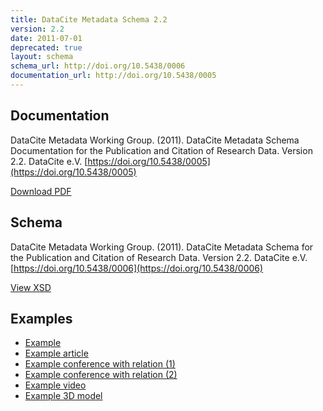 ```yaml
---
title: DataCite Metadata Schema 2.2
version: 2.2
date: 2011-07-01
deprecated: true
layout: schema
schema_url: http://doi.org/10.5438/0006
documentation_url: http://doi.org/10.5438/0005
---
```


## Documentation
DataCite Metadata Working Group. (2011). DataCite Metadata Schema Documentation for the Publication and Citation of Research Data. Version 2.2. DataCite e.V. [https://doi.org/10.5438/0005](https://doi.org/10.5438/0005)

<a href="doc/DataCite-MetadataKernel_v2.2.pdf" class="btn">Download PDF</a>

## Schema
DataCite Metadata Working Group. (2011). DataCite Metadata Schema for the Publication and Citation of Research Data. Version 2.2. DataCite e.V. [https://doi.org/10.5438/0006](https://doi.org/10.5438/0006)

<a href="metadata.xsd" class="btn">View XSD</a>

## Examples

* [Example](example/datacite-metadata-sample-v2.2.xml)
* [Example article](example/datacite-metadata-sample-article-v2.2.xml)
* [Example conference with relation (1)](example/datacite-metadata-sample-conference-related1-v2.2.xml)
* [Example conference with relation (2)](example/datacite-metadata-sample-conference-related2-v2.2.xml)
* [Example video](example/datacite-metadata-sample-video-v2.2.xml)
* [Example 3D model](example/datacite-metadata-sample-3Dmodel-v2.2.xml)
